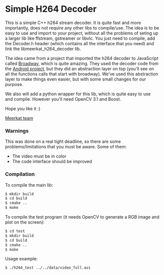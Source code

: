 # Simple H264 Decoder

This is a simple C++ h264 stream decoder. It is quite fast and more importantly, does not require any other libs to compile/use. The idea is to be easy to use and import to your project, without all the problems of seting up a larger lib like ffstream, gstreamer or libvlc. You just need to compile, add the Decoder.h header (which contains all the interface that you need) and link the libmeerkat_h264_decoder lib.

The idea came from a project that imported the h264 decoder to JavaScript called [Broadway][Broadway_site], which is quite amazing. They used the decoder code from the [Android project][Android_src], but they did an abstraction layer on top (you'll see on all the functions calls that start with broadway). We've used this abstraction layer to make things even easier, but with some small changes for our purpose.

We also will add a python wrapper for this lib, which is quite easy to use and compile. However you'll need OpenCV 3.1 and Boost.

Hope you like it :)

[Meerkat team][Meerkat_site]


### Warnings

This was done on a real tight deadline, so there are some problems/limitations that you must be aware. Some of them:

* The video must be in color
* The code interface should be improved

### Compilation

To compile the main lib:

```sh
$ mkdir build
$ cd build
$ cmake ..
$ make
```

To compile the test program (it needs OpenCV to generate a RGB image and plot on the screen):

```sh
$ cd test
$ mkdir build
$ cd build
$ cmake ..
$ make
```

Usage example:

```sh
$ ./h264_test ../../data/video_full.avi
```

[Broadway_site]: <https://github.com/mbebenita/Broadway>
[Android_src]: <https://android.googlesource.com/platform/frameworks/av/+/master/media/libstagefright/codecs/on2/h264dec/>
[Meerkat_site]: <http://www.meerkat.com.br/?setLng=en-US>